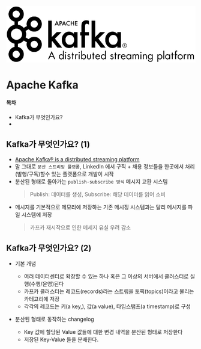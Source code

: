 ![](../images/kafka/kafka-logo.png)
# Apache Kafka

#### 목차
- Kafka가 무엇인가요?
- 

## Kafka가 무엇인가요? (1)

- [Apache Kafka® is a distributed streaming platform](https://kafka.apache.org/intro)
- 말 그대로 `분산 스트리밍 플랫폼`, LinkedIn 에서 구직 + 채용 정보들을 한곳에서 처리(발행/구독)할수 있는 플랫폼으로 개발이 시작
- 분산된 형태로 돌아가는 `publish-subscribe 방식` 메시지 교환 시스템 
     > Publish: 데이터를 생성, Subscribe: 해당 데이터를 읽어 소비
- 메시지를 기본적으로 메모리에 저장하는 기존 메시징 시스템과는 달리 메시지를 파일 시스템에 저장 
     > 카프카 재시작으로 인한 메세지 유실 우려 감소

  
## Kafka가 무엇인가요? (2)

- 기본 개념
    * 여러 데이터센터로 확장할 수 있는 하나 혹은 그 이상의 서버에서 클러스터로 실행(수행/운영)된다
    * 카프카 클러스터는 레코드(records)라는 스트림을 토픽(topics)이라고 불리는 카테고리에 저장
    * 각각의 레코드는 키(a key,), 값(a value), 타임스탬프(a timestamp)로 구성

- 분산된 형태로 동작하는 changelog
    * Key 값에 할당된 Value 값들에 대한 변경 내역을 분산된 형태로 저장한다
    * 저장된 Key-Value 들을 분배한다.